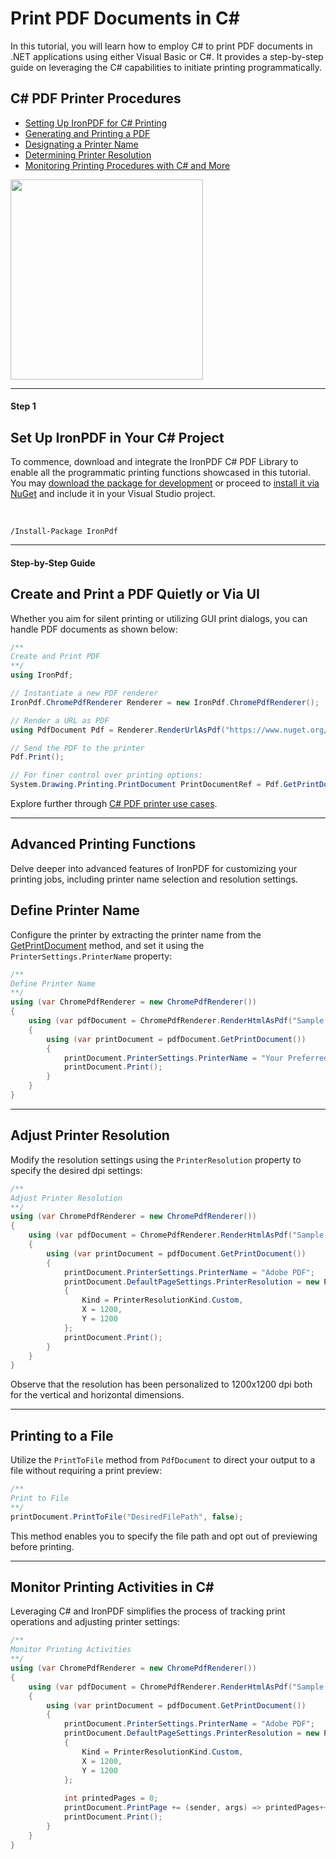 # Print PDF Documents in C#

In this tutorial, you will learn how to employ C# to print PDF documents in .NET applications using either Visual Basic or C#. It provides a step-by-step guide on leveraging the C# capabilities to initiate printing programmatically.

<div class="learnn-how-section">
  <div class="row">
    <div class="col-sm-6">
      <h2>C# PDF Printer Procedures</h2>
      <ul class="list-unstyled">
        <li><a href="#anchor-1-install-ironpdf-for-c-print-to-pdf">Setting Up IronPDF for C# Printing</a></li>
        <li><a href="#anchor-2-create-a-pdf-and-print">Generating and Printing a PDF</a></li>
        <li><a href="#anchor-4-specify-printer-name">Designating a Printer Name</a></li>
        <li><a href="#anchor-5-set-printer-resolution">Determining Printer Resolution</a></li>
        <li><a href="#anchor-7-tracing-printing-processes-using-c-num">Monitoring Printing Procedures with C# and More</a></li>
      </ul>
    </div>
    <div class="col-sm-6">
      <div class="download-card">
        <a href="https://www.ironpdf.com/csharp-pdf.pdf" target="_blank">
          <img style="box-shadow: none; width: 308px; height: 320px;" src="https://www.ironpdf.com/img/faq/pdf-in-csharp-no-button.svg" class="img-responsive learn-how-to-img">
        </a>
      </div>
    </div>
  </div>
</div>

<hr class="separator">

<h4 class="tutorial-segment-title">Step 1</h4>

## Set Up IronPDF in Your C# Project

To commence, download and integrate the IronPDF C# PDF Library to enable all the programmatic printing functions showcased in this tutorial. You may [download the package for development](https://www.ironpdf.com/packages/IronPdf.Package.For.Print.CSharp.Programmatically.zip) or proceed to [install it via NuGet](https://www.nuget.org/packages/IronPdf) and include it in your Visual Studio project.

<br>

```shell
/Install-Package IronPdf
```

<hr class="separator">
<h4 class="tutorial-segment-title">Step-by-Step Guide</h4>

## Create and Print a PDF Quietly or Via UI

Whether you aim for silent printing or utilizing GUI print dialogs, you can handle PDF documents as shown below:

```cs
/**
Create and Print PDF
**/
using IronPdf;

// Instantiate a new PDF renderer
IronPdf.ChromePdfRenderer Renderer = new IronPdf.ChromePdfRenderer();

// Render a URL as PDF
using PdfDocument Pdf = Renderer.RenderUrlAsPdf("https://www.nuget.org/packages/IronPdf");

// Send the PDF to the printer
Pdf.Print();

// For finer control over printing options:
System.Drawing.Printing.PrintDocument PrintDocumentRef = Pdf.GetPrintDocument();
```

Explore further through [C# PDF printer use cases](https://www.ironpdf.com/use-case/csharp-pdf-printer/).

<hr class="separator">

## Advanced Printing Functions

Delve deeper into advanced features of IronPDF for customizing your printing jobs, including printer name selection and resolution settings.

## Define Printer Name

Configure the printer by extracting the printer name from the [GetPrintDocument](https://ironpdf.com/object-reference/api/IronPdf.PdfDocument.html) method, and set it using the `PrinterSettings.PrinterName` property:

```cs
/**
Define Printer Name
**/
using (var ChromePdfRenderer = new ChromePdfRenderer())
{
    using (var pdfDocument = ChromePdfRenderer.RenderHtmlAsPdf("Sample HTML string"))
    {
        using (var printDocument = pdfDocument.GetPrintDocument())
        {
            printDocument.PrinterSettings.PrinterName = "Your Preferred Printer";
            printDocument.Print();
        }
    }
}
```
<hr class="separator">

## Adjust Printer Resolution

Modify the resolution settings using the `PrinterResolution` property to specify the desired dpi settings:

```cs
/**
Adjust Printer Resolution
**/
using (var ChromePdfRenderer = new ChromePdfRenderer())
{
    using (var pdfDocument = ChromePdfRenderer.RenderHtmlAsPdf("Sample HTML string"))
    {
        using (var printDocument = pdfDocument.GetPrintDocument())
        {
            printDocument.PrinterSettings.PrinterName = "Adobe PDF";
            printDocument.DefaultPageSettings.PrinterResolution = new PrinterResolution
            {
                Kind = PrinterResolutionKind.Custom,
                X = 1200,
                Y = 1200
            };
            printDocument.Print();
        }
    }
}
```
Observe that the resolution has been personalized to 1200x1200 dpi both for the vertical and horizontal dimensions.

<hr class="separator">

## Printing to a File

Utilize the `PrintToFile` method from `PdfDocument` to direct your output to a file without requiring a print preview:

```cs
/**
Print to File
**/
printDocument.PrintToFile("DesiredFilePath", false);
```

This method enables you to specify the file path and opt out of previewing before printing.

<hr class="separator">

## Monitor Printing Activities in C#

Leveraging C# and IronPDF simplifies the process of tracking print operations and adjusting printer settings:

```cs
/**
Monitor Printing Activities
**/
using (var ChromePdfRenderer = new ChromePdfRenderer())
{
    using (var pdfDocument = ChromePdfRenderer.RenderHtmlAsPdf("Sample HTML string"))
    {
        using (var printDocument = pdfDocument.GetPrintDocument())
        {
            printDocument.PrinterSettings.PrinterName = "Adobe PDF";
            printDocument.DefaultPageSettings.PrinterResolution = new PrinterResolution
            {
                Kind = PrinterResolutionKind.Custom, 
                X = 1200, 
                Y = 1200
            };
            
            int printedPages = 0;
            printDocument.PrintPage += (sender, args) => printedPages++;
            printDocument.Print();
        }
    }
}
```